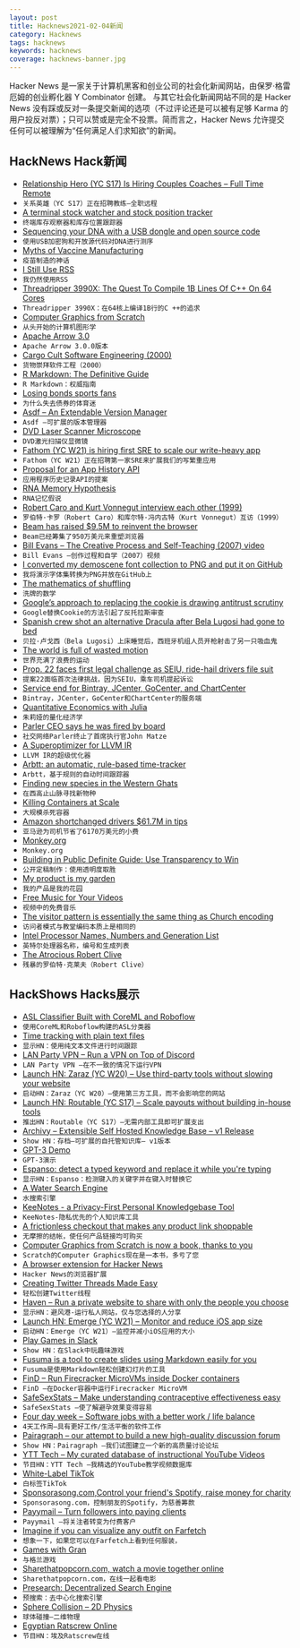 ```yaml
---
layout: post
title: Hacknews2021-02-04新闻
category: Hacknews
tags: hacknews
keywords: hacknews
coverage: hacknews-banner.jpg
---
```


Hacker News 是一家关于计算机黑客和创业公司的社会化新闻网站，由保罗·格雷厄姆的创业孵化器 Y Combinator 创建。
与其它社会化新闻网站不同的是 Hacker News 没有踩或反对一条提交新闻的选项（不过评论还是可以被有足够 Karma 的用户投反对票）；只可以赞或是完全不投票。简而言之，Hacker News 允许提交任何可以被理解为“任何满足人们求知欲”的新闻。

## HackNews Hack新闻


- [Relationship Hero (YC S17) Is Hiring Couples Coaches – Full Time Remote](https://relationshiphero.com/careers?role=coach)
- `关系英雄（YC S17）正在招聘教练–全职远程`
- [A terminal stock watcher and stock position tracker](https://github.com/achannarasappa/ticker)
- `终端库存观察器和库存位置跟踪器`
- [Sequencing your DNA with a USB dongle and open source code](https://stackoverflow.blog/2021/02/03/sequencing-your-dna-with-a-usb-dongle-and-open-source-code/)
- `使用USB加密狗和开放源代码对DNA进行测序`
- [Myths of Vaccine Manufacturing](https://blogs.sciencemag.org/pipeline/archives/2021/02/02/myths-of-vaccine-manufacturing)
- `疫苗制造的神话`
- [I Still Use RSS](https://atthis.link/blog/2021/rss.html)
- `我仍然使用RSS`
- [Threadripper 3990X: The Quest To Compile 1B Lines Of C++ On 64 Cores](https://blogs.embarcadero.com/threadripper-3990x-the-quest-to-compile-1-billion-lines-of-c-on-64-cores/)
- `Threadripper 3990X：在64核上编译1B行的C ++的追求`
- [Computer Graphics from Scratch](https://gabrielgambetta.com/computer-graphics-from-scratch/)
- `从头开始的计算机图形学`
- [Apache Arrow 3.0](https://arrow.apache.org/blog/2021/01/25/3.0.0-release/)
- `Apache Arrow 3.0.0版本`
- [Cargo Cult Software Engineering (2000)](https://stevemcconnell.com/articles/cargo-cult-software-engineering/)
- `货物崇拜软件工程（2000）`
- [R Markdown: The Definitive Guide](https://bookdown.org/yihui/rmarkdown/)
- `R Markdown：权威指南`
- [Losing bonds sports fans](https://www.sapiens.org/culture/football-fans/)
- `为什么失去债券的体育迷`
- [Asdf – An Extendable Version Manager](https://asdf-vm.com/)
- `Asdf –可扩展的版本管理器`
- [DVD Laser Scanner Microscope](https://www.gaudi.ch/GaudiLabs/?page_id=652)
- `DVD激光扫描仪显微镜`
- [Fathom (YC W21) is hiring first SRE to scale our write-heavy app](https://www.workatastartup.com/jobs/41480)
- `Fathom（YC W21）正在招聘第一家SRE来扩展我们的写繁重应用`
- [Proposal for an App History API](https://github.com/WICG/proposals/issues/20)
- `应用程序历史记录API的提案`
- [RNA Memory Hypothesis](https://scottlocklin.wordpress.com/2021/02/03/rna-memory-hypothesis/)
- `RNA记忆假说`
- [Robert Caro and Kurt Vonnegut interview each other (1999)](https://www.robertcaro.com/interview-with-kurt-vonnegut/)
- `罗伯特·卡罗（Robert Caro）和库尔特·冯内古特（Kurt Vonnegut）互访（1999）`
- [Beam has raised $9.5M to reinvent the browser](https://sifted.eu/articles/beam/)
- `Beam已经筹集了950万美元来重塑浏览器`
- [Bill Evans – The Creative Process and Self-Teaching (2007) video](https://www.youtube.com/watch?v=YEHWaGuurUk)
- `Bill Evans –创作过程和自学（2007）视频`
- [I converted my demoscene font collection to PNG and put it on GitHub](https://github.com/ianhan/BitmapFonts)
- `我将演示字体集转换为PNG并放在GitHub上`
- [The mathematics of shuffling](https://plus.maths.org/content/mathematics-shuffling)
- `洗牌的数学`
- [Google’s approach to replacing the cookie is drawing antitrust scrutiny](https://digiday.com/media/why-googles-approach-to-replacing-the-cookie-is-drawing-antitrust-scrutiny)
- `Google替换Cookie的方法引起了反托拉斯审查`
- [Spanish crew shot an alternative Dracula after Bela Lugosi had gone to bed](https://www.theguardian.com/film/2021/feb/03/they-came-at-night-how-a-spanish-crew-shot-an-alternative-dracula-after-bela-lugosi-had-gone-to-bed)
- `贝拉·卢戈西（Bela Lugosi）上床睡觉后，西班牙机组人员开枪射击了另一只吸血鬼`
- [The world is full of wasted motion](https://www.neelnanda.io/blog/mini-blog-post-22-the-8020-rule)
- `世界充满了浪费的运动`
- [Prop. 22 faces first legal challenge as SEIU, ride-hail drivers file suit](https://www.latimes.com/business/technology/story/2021-01-12/prop-22-faces-first-legal-challenge-from-ride-share-drivers-seiu)
- `提案22面临首次法律挑战，因为SEIU，乘车司机提起诉讼`
- [Service end for Bintray, JCenter, GoCenter, and ChartCenter](https://jfrog.com/blog/into-the-sunset-bintray-jcenter-gocenter-and-chartcenter/)
- `Bintray，JCenter，GoCenter和ChartCenter的服务端`
- [Quantitative Economics with Julia](https://julia.quantecon.org/index_toc.html)
- `朱莉娅的量化经济学`
- [Parler CEO says he was fired by board](https://www.reuters.com/article/ctech-us-parler-ceo-idCAKBN2A33B0-OCATC)
- `社交网络Parler终止了首席执行官John Matze`
- [A Superoptimizer for LLVM IR](https://github.com/google/souper)
- `LLVM IR的超级优化器`
- [Arbtt: an automatic, rule-based time-tracker](http://arbtt.nomeata.de/#what)
- `Arbtt，基于规则的自动时间跟踪器`
- [Finding new species in the Western Ghats](https://fiftytwo.in/story/succession/)
- `在西高止山脉寻找新物种`
- [Killing Containers at Scale](https://blog.repl.it/killing-containers-at-scale)
- `大规模杀死容器`
- [Amazon shortchanged drivers $61.7M in tips](https://www.washingtonpost.com/technology/2021/02/02/amazon-ftc-tip-settlement/)
- `亚马逊为司机节省了6170万美元的小费`
- [Monkey.org](https://monkey.org/)
- `Monkey.org`
- [Building in Public Definite Guide: Use Transparency to Win](https://kevoncheung.com/building-in-public)
- `公开定稿制作：使用透明度取胜`
- [My product is my garden](https://herman.bearblog.dev/my-product-is-my-garden/)
- `我的产品是我的花园`
- [Free Music for Your Videos](https://www.audiak.com/)
- `视频中的免费音乐`
- [The visitor pattern is essentially the same thing as Church encoding](https://www.haskellforall.com/2021/01/the-visitor-pattern-is-essentially-same.html)
- `访问者模式与教堂编码本质上是相同的`
- [Intel Processor Names, Numbers and Generation List](https://www.intel.com/content/www/us/en/processors/processor-numbers.html)
- `英特尔处理器名称，编号和生成列表`
- [The Atrocious Robert Clive](https://www.guernicamag.com/another-atrocious-man-named-clive/)
- `残暴的罗伯特·克莱夫（Robert Clive）`


## HackShows Hacks展示

- [ ASL Classifier Built with CoreML and Roboflow](https://github.com/narner/ASL-Classifier-Demo)
- `使用CoreML和Roboflow构建的ASL分类器`
- [ Time tracking with plain text files](https://github.com/jotaen/klog)
- `显示HN：使用纯文本文件进行时间跟踪`
- [ LAN Party VPN – Run a VPN on Top of Discord](https://github.com/gyf304/lpvpn)
- `LAN Party VPN –在不一致的情况下运行VPN`
- [Launch HN: Zaraz (YC W20) – Use third-party tools without slowing your website](item?id=26002657)
- `启动HN：Zaraz（YC W20）–使用第三方工具，而不会影响您的网站`
- [Launch HN: Routable (YC S17) – Scale payouts without building in-house tools](item?id=26004340)
- `推出HN：Routable（YC S17）–无需内部工具即可扩展支出`
- [ Archivy – Extensible Self Hosted Knowledge Base – v1 Release](https://archivy.github.io)
- `Show HN：存档–可扩展的自托管知识库– v1版本`
- [ GPT-3 Demo](https://gpt3demo.com/)
- `GPT-3演示`
- [ Espanso: detect a typed keyword and replace it while you're typing](https://espanso.org/)
- `显示HN：Espanso：检测键入的关键字并在键入时替换它`
- [ A Water Search Engine](https://findtap.com/)
- `水搜索引擎`
- [ KeeNotes - a Privacy-First Personal Knowledgebase Tool](https://github.com/keevol/keenotes-desktop)
- `KeeNotes-隐私优先的个人知识库工具`
- [ A frictionless checkout that makes any product link shoppable](https://heartface.co)
- `无摩擦的结帐，使任何产品链接均可购买`
- [ Computer Graphics from Scratch is now a book, thanks to you](https://nostarch.com/computer-graphics-scratch)
- `Scratch的Computer Graphics现在是一本书，多亏了您`
- [ A browser extension for Hacker News](https://github.com/djyde/hackernews-refinder)
- `Hacker News的浏览器扩展`
- [ Creating Twitter Threads Made Easy](https://threadmaker.co)
- `轻松创建Twitter线程`
- [ Haven – Run a private website to share with only the people you choose](https://havenweb.org/)
- `显示HN：避风港-运行私人网站，仅与您选择的人分享`
- [Launch HN: Emerge (YC W21) – Monitor and reduce iOS app size](item?id=26014180)
- `启动HN：Emerge（YC W21）–监控并减小iOS应用的大小`
- [ Play Games in Slack](https://bored.social/)
- `Show HN：在Slack中玩趣味游戏`
- [ Fusuma is a tool to create slides using Markdown easily for you](https://github.com/hiroppy/fusuma)
- `Fusuma是使用Markdown轻松创建幻灯片的工具`
- [ FinD – Run Firecracker MicroVMs inside Docker containers](https://github.com/anyfiddle/find)
- `FinD –在Docker容器中运行Firecracker MicroVM`
- [ SafeSexStats – Make understanding contraceptive effectiveness easy](https://safesexstats.com/)
- `SafeSexStats –使了解避孕效果变得容易`
- [ Four day week – Software jobs with a better work / life balance](https://www.fourdayweek.io/)
- `4天工作周–具有更好工作/生活平衡的软件工作`
- [ Pairagraph – our attempt to build a new high-quality discussion forum](http://pairagraph.com)
- `Show HN：Pairagraph –我们试图建立一个新的高质量讨论论坛`
- [ YTT Tech – My curated database of instructional YouTube Videos](https://ytt-tech.com)
- `节目HN：YTT Tech –我精选的YouTube教学视频数据库`
- [ White-Label TikTok](https://alvin5.com)
- `白标签TikTok`
- [ Sponsorasong.com,Control your friend's Spotify, raise money for charity](https://sponsorasong.com)
- `Sponsorasong.com，控制朋友的Spotify，为慈善筹款`
- [ Payymail – Turn followers into paying clients](https://payymail.com)
- `Payymail –将关注者转变为付费客户`
- [ Imagine if you can visualize any outfit on Farfetch](https://webdemo.tryoncloth.com)
- `想象一下，如果您可以在Farfetch上看到任何服装，`
- [ Games with Gran](https://www.gameswithgran.com/)
- `与格兰游戏`
- [ Sharethatpopcorn.com, watch a movie together online](https://www.sharethatpopcorn.com/)
- `Sharethatpopcorn.com，在线一起看电影`
- [ Presearch: Decentralized Search Engine](https://presearch.org)
- `预搜索：去中心化搜索引擎`
- [ Sphere Collision – 2D Physics](https://github.com/victorqribeiro/sphereCollision)
- `球体碰撞–二维物理`
- [ Egyptian Ratscrew Online](https://playcards.club)
- `节目HN：埃及Ratscrew在线`

